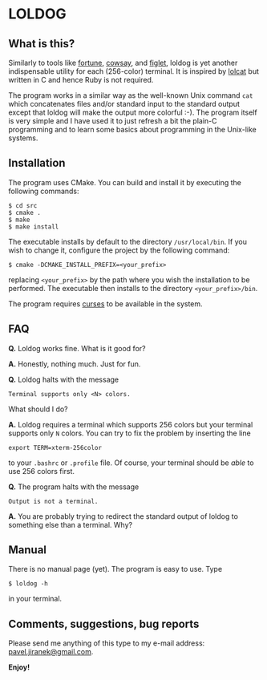 LOLDOG
======

What is this?
-------------

Similarly to tools like [fortune](http://en.wikipedia.org/wiki/Fortune_%28Unix%29),
[cowsay](http://en.wikipedia.org/wiki/Cowsay), and
[figlet](http://www.figlet.org), loldog is yet another indispensable utility
for each (256-color) terminal. It is inspired by
[lolcat](https://github.com/busyloop/lolcat) but written in C and hence
Ruby is not required.

The program works in a similar way as the well-known Unix command `cat` which
concatenates files and/or standard input to the standard output except that
loldog will make the output more colorful :-). The program itself is very simple
and I have used it to just refresh a bit the plain-C programming and to learn
some basics about programming in the Unix-like systems.

Installation
------------

The program uses CMake. You can build and install it by executing the following
commands:
```
$ cd src
$ cmake .
$ make
$ make install
```
The executable installs by default to the directory `/usr/local/bin`.
If you wish to change it, configure the project by the following command:
```
$ cmake -DCMAKE_INSTALL_PREFIX=<your_prefix>
```
replacing `<your_prefix>` by the path where you wish the installation to be
performed. The executable then installs to the directory `<your_prefix>/bin`.

The program requires [curses](http://en.wikipedia.org/wiki/Curses_%28programming_library%29)
to be available in the system.

FAQ
---

**Q.** Loldog works fine. What is it good for?

**A.** Honestly, nothing much. Just for fun.

**Q.** Loldog halts with the message
```
Terminal supports only <N> colors.
```
What should I do?

**A.** Loldog requires a terminal which supports 256 colors but your terminal
supports only `N` colors. You can try to fix the problem by inserting the line
```
export TERM=xterm-256color
```
to your `.bashrc` or `.profile` file.
Of course, your terminal should be *able* to use 256 colors first.

**Q.** The program halts with the message
```
Output is not a terminal.
```

**A.** You are probably trying to redirect the standard output of loldog to something
else than a terminal. Why?

Manual
------

There is no manual page (yet). The program is easy to use. Type
```
$ loldog -h
```
in your terminal.

Comments, suggestions, bug reports
----------------------------------

Please send me anything of this type to my e-mail
address: <pavel.jiranek@gmail.com>.

**Enjoy!**

